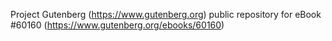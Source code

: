 Project Gutenberg (https://www.gutenberg.org) public repository for eBook #60160 (https://www.gutenberg.org/ebooks/60160)
